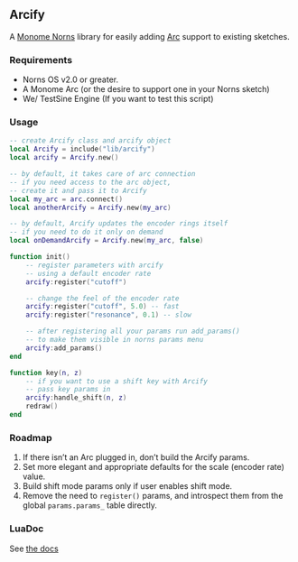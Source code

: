 ## Arcify

A [Monome Norns](https://monome.org/norns/) library for easily adding [Arc](https://monome.org/docs/arc/) support to existing sketches.

### Requirements

* Norns OS v2.0 or greater.
* A Monome Arc (or the desire to support one in your Norns sketch)
* We/ TestSine Engine (If you want to test this script)

### Usage

```lua
-- create Arcify class and arcify object
local Arcify = include("lib/arcify")
local arcify = Arcify.new()

-- by default, it takes care of arc connection
-- if you need access to the arc object,
-- create it and pass it to Arcify
local my_arc = arc.connect()
local anotherArcify = Arcify.new(my_arc)

-- by default, Arcify updates the encoder rings itself
-- if you need to do it only on demand
local onDemandArcify = Arcify.new(my_arc, false)

function init()
    -- register parameters with arcify
    -- using a default encoder rate
    arcify:register("cutoff")

    -- change the feel of the encoder rate
    arcify:register("cutoff", 5.0) -- fast
    arcify:register("resonance", 0.1) -- slow

    -- after registering all your params run add_params()
    -- to make them visible in norns params menu
    arcify:add_params()
end

function key(n, z)
    -- if you want to use a shift key with Arcify
    -- pass key params in
    arcify:handle_shift(n, z)
    redraw()
end
```

### Roadmap
1. If there isn’t an Arc plugged in, don’t build the Arcify params.
2. Set more elegant and appropriate defaults for the scale (encoder rate) value.
3. Build shift mode params only if user enables shift mode.
4. Remove the need to `register()` params, and introspect them from the global `params.params_` table directly.

### LuaDoc
See [the docs](https://mimetaur.github.io/arcify/doc/)
